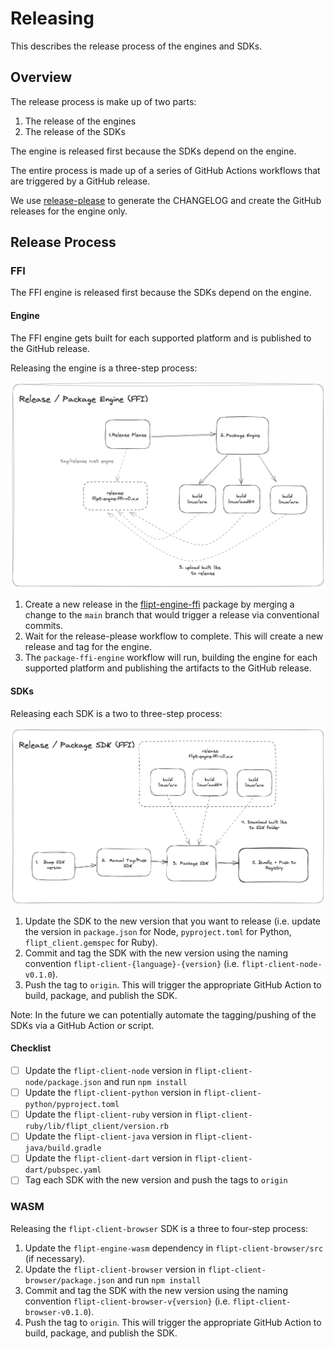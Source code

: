 # Releasing

This describes the release process of the engines and SDKs.

## Overview

The release process is make up of two parts:

1. The release of the engines
2. The release of the SDKs

The engine is released first because the SDKs depend on the engine.

The entire process is made up of a series of GitHub Actions workflows that are triggered by a GitHub release.

We use [release-please](https://github.com/googleapis/release-please>) to generate the CHANGELOG and create the GitHub releases for the engine only.

## Release Process

### FFI

The FFI engine is released first because the SDKs depend on the engine.

#### Engine

The FFI engine gets built for each supported platform and is published to the GitHub release.

Releasing the engine is a three-step process:

<p align="center">
    <img src=".github/images/release-engine-ffi.png" width=600 />
</p>

1. Create a new release in the [flipt-engine-ffi](./flipt-engine-ffi) package by merging a change to the `main` branch that would trigger a release via conventional commits.
2. Wait for the release-please workflow to complete. This will create a new release and tag for the engine.
3. The `package-ffi-engine` workflow will run, building the engine for each supported platform and publishing the artifacts to the GitHub release.

#### SDKs

Releasing each SDK is a two to three-step process:

<p align="center">
    <img src=".github/images/release-engine-ffi-sdk.png" width=600 />
</p>

1. Update the SDK to the new version that you want to release (i.e. update the version in `package.json` for Node, `pyproject.toml` for Python, `flipt_client.gemspec` for Ruby).
1. Commit and tag the SDK with the new version using the naming convention `flipt-client-{language}-{version}` (i.e. `flipt-client-node-v0.1.0`).
1. Push the tag to `origin`. This will trigger the appropriate GitHub Action to build, package, and publish the SDK.

Note: In the future we can potentially automate the tagging/pushing of the SDKs via a GitHub Action or script.

#### Checklist

- [ ] Update the `flipt-client-node` version in `flipt-client-node/package.json` and run `npm install`
- [ ] Update the `flipt-client-python` version in `flipt-client-python/pyproject.toml`
- [ ] Update the `flipt-client-ruby` version in `flipt-client-ruby/lib/flipt_client/version.rb`
- [ ] Update the `flipt-client-java` version in `flipt-client-java/build.gradle`
- [ ] Update the `flipt-client-dart` version in `flipt-client-dart/pubspec.yaml`
- [ ] Tag each SDK with the new version and push the tags to `origin`

### WASM

Releasing the `flipt-client-browser` SDK is a three to four-step process:

1. Update the `flipt-engine-wasm` dependency in `flipt-client-browser/src` (if necessary).
1. Update the `flipt-client-browser` version in `flipt-client-browser/package.json` and run `npm install`
1. Commit and tag the SDK with the new version using the naming convention `flipt-client-browser-v{version}` (i.e. `flipt-client-browser-v0.1.0`).
1. Push the tag to `origin`. This will trigger the appropriate GitHub Action to build, package, and publish the SDK.
